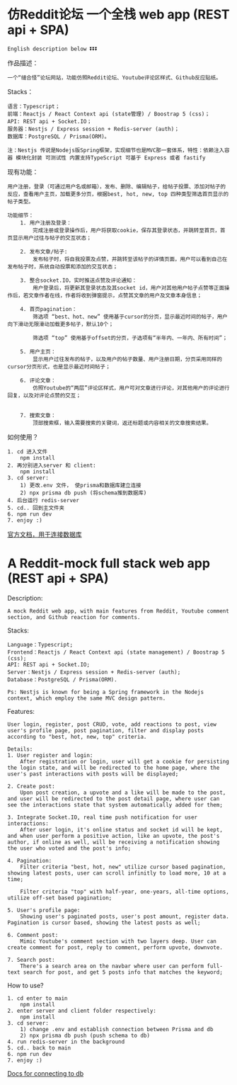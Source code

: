 <h1>仿Reddit论坛 一个全栈 web app (REST api + SPA)</h1>

    English description below ⏬⏬⏬

作品描述：

    一个“缝合怪”论坛网站，功能仿照Reddit论坛、Youtube评论区样式、Github反应贴纸。

Stacks：

    语言：Typescript；
    前端：Reactjs / React Context api (state管理) / Boostrap 5 (css)；
    API: REST api + Socket.IO；
    服务器：Nestjs / Express session + Redis-server (auth)；
    数据库：PostgreSQL / Prisma(ORM)。

    注：Nestjs 传说是Nodejs版Spring框架，实现细节也是MVC那一套体系，特性：依赖注入容器 模块化封装 可测试性 内置支持TypeScript 可基于 Express 或者 fastify

现有功能：

    用户注册，登录（可通过用户名或邮箱），发布、删除、编辑帖子，给帖子投票、添加对帖子的反应，查看用户主页，加载更多分页，根据best, hot, new, top 四种类型筛选首页显示的帖子类型。

    功能细节：
        1. 用户注册及登录：
            完成注册或登录操作后，用户将获取cookie，保存其登录状态，并跳转至首页，首页显示用户过往与帖子的交互状态；

        2. 发布文章/帖子:
            发布帖子时，将自我投票及点赞，并跳转至该帖子的详情页面，用户可以看到自己在发布帖子时，系统自动投票和添加的交互状态；

        3. 整合socket.IO，实时推送点赞及评论通知：
            用户登录后，将更新其登录状态及其socket id，用户对其他用户帖子点赞等正面操作后，若文章作者在线，作者将收到弹窗提示，点赞其文章的用户及文章本身信息；

        4. 首页pagination：
            筛选项 “best、hot、new” 使用基于cursor的分页，显示最近时间的帖子，用户向下滑动无限滑动加载更多帖子，默认10个；

            筛选项 “top” 使用基于offset的分页，子选项有“半年内、一年内、所有时间”；

        5. 用户主页：
            显示用户过往发布的帖子，以及用户的帖子数量、用户注册日期，分页采用同样的cursor分页形式，也是显示最近时间帖子；

        6. 评论文章：
            仿照Youtube的“两层”评论区样式，用户可对文章进行评论，对其他用户的评论进行回复，以及对评论点赞的交互；


        7. 搜索文章：
            顶部搜索框，输入需要搜索的关键词，返还标题或内容相关的文章搜索结果。

如何使用？

    1. cd 进入文件
        npm install
    2. 再分别进入server 和 client:
        npm install
    3. cd server:
        1) 更改.env 文件， 使prisma和数据库建立连接
        2) npx prisma db push (将schema推到数据库)
    4. 后台运行 redis-server
    5. cd.. 回到主文件夹
    6. npm run dev
    7. enjoy :)

<a href="https://www.prisma.io/docs/getting-started/setup-prisma/start-from-scratch/relational-databases/connect-your-database-typescript-postgres">官方文档，用于连接数据库</a>

<h1>A Reddit-mock full stack web app (REST api + SPA)</h1>

Description:

    A mock Reddit web app, with main features from Reddit, Youtube comment section, and Github reaction for comments.

Stacks:

    Language：Typescript;
    Frontend：Reactjs / React Context api (state management) / Boostrap 5 (css);
    API: REST api + Socket.IO;
    Server：Nestjs / Express session + Redis-server (auth);
    Database：PostgreSQL / Prisma(ORM).

    Ps: Nestjs is known for being a Spring framework in the Nodejs context, which employ the same MVC design pattern.

Features:

    User login, register, post CRUD, vote, add reactions to post, view user's profile page, post pagination, filter and display posts according to "best, hot, new, top" criteria.

    Details:
    1. User register and login:
        After registration or login, user will get a cookie for persisting the login state, and will be redirected to the home page, where the user's past interactions with posts will be displayed;

    2. Create post:
        Upon post creation, a upvote and a like will be made to the post, and user will be redirected to the post detail page, where user can see the interactions state that system automatically added for them;

    3. Integrate Socket.IO, real time push notification for user interactions:
        After user login, it's online status and socket id will be kept, and when user perform a positive action, like an upvote, the post's author, if online as well, will be receiving a notification showing the user who voted and the post's info;

    4. Pagination:
        Filter criteria "best, hot, new" utilize cursor based pagination, showing latest posts, user can scroll infinitly to load more, 10 at a time;

        Filter criteria "top" with half-year, one-years, all-time options, utilize off-set based pagination;

    5. User's profile page:
        Showing user's paginated posts, user's post amount, register data. Pagination is cursor based, showing the latest posts as well;

    6. Comment post:
        Mimic Youtube's comment section with two layers deep. User can create comment for post, reply to comment, perform upvote, downvote.

    7. Search post:
        There's a search area on the navbar where user can perform full-text search for post, and get 5 posts info that matches the keyword;

How to use?

    1. cd enter to main
        npm install
    2. enter server and client folder respectively:
        npm install
    3. cd server:
        1) change .env and establish connection between Prisma and db
        2) npx prisma db push (push schema to db)
    4. run redis-server in the background
    5. cd.. back to main
    6. npm run dev
    7. enjoy :)

<a href="https://www.prisma.io/docs/getting-started/setup-prisma/start-from-scratch/relational-databases/connect-your-database-typescript-postgres">Docs for connecting to db</a>
